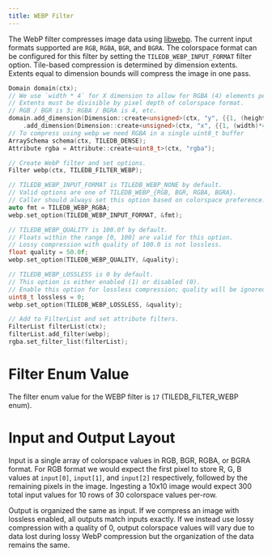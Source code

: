```yaml
---
title: WEBP Filter
---
```


The WebP filter compresses image data using [libwebp](https://developers.google.com/speed/webp/docs/api#headers_and_libraries). The current input formats supported are `RGB`, `RGBA`, `BGR`, and `BGRA`. The colorspace format can be configured for this filter by setting the `TILEDB_WEBP_INPUT_FORMAT` filter option. Tile-based compression is determined by dimension extents. Extents equal to dimension bounds will compress the image in one pass.


```C++
Domain domain(ctx);
// We use `width * 4` for X dimension to allow for RGBA (4) elements per-pixel.
// Extents must be divisible by pixel depth of colorspace format.
// RGB / BGR is 3; RGBA / BGRA is 4, etc.
domain.add_dimension(Dimension::create<unsigned>(ctx, "y", {{1, (height)}}, height/2))
    .add_dimension(Dimension::create<unsigned>(ctx, "x", {{1, (width)*4}}, (width/2)*4));
// To compress using webp we need RGBA in a single uint8_t buffer
ArraySchema schema(ctx, TILEDB_DENSE);
Attribute rgba = Attribute::create<uint8_t>(ctx, "rgba");

// Create WebP filter and set options.
Filter webp(ctx, TILEDB_FILTER_WEBP);

// TILEDB_WEBP_INPUT_FORMAT is TILEDB_WEBP_NONE by default.
// Valid options are one of TILEDB_WEBP_{RGB, BGR, RGBA, BGRA}.
// Caller should always set this option based on colorspace preference.
auto fmt = TILEDB_WEBP_RGBA;
webp.set_option(TILEDB_WEBP_INPUT_FORMAT, &fmt);

// TILEDB_WEBP_QUALITY is 100.0f by default.
// Floats within the range [0, 100] are valid for this option.
// Lossy compression with quality of 100.0 is not lossless.
float quality = 50.0f;
webp.set_option(TILEDB_WEBP_QUALITY, &quality);

// TILEDB_WEBP_LOSSLESS is 0 by default.
// This option is either enabled (1) or disabled (0).
// Enable this option for lossless compression; quality will be ignored.
uint8_t lossless = 0;
webp.set_option(TILEDB_WEBP_LOSSLESS, &quality);

// Add to FilterList and set attribute filters.
FilterList filterList(ctx);
filterList.add_filter(webp);
rgba.set_filter_list(filterList);
```

# Filter Enum Value

The filter enum value for the WEBP filter is `17` (TILEDB_FILTER_WEBP enum).

# Input and Output Layout

Input is a single array of colorspace values in RGB, BGR, RGBA, or BGRA format. For RGB format we would expect the first
pixel to store R, G, B values at `input[0]`, `input[1]`, and `input[2]` respectively, followed by the remaining pixels 
in the image. Ingesting a 10x10 image would expect 300 total input values for 10 rows of 30 colorspace values per-row.

Output is organized the same as input. If we compress an image with lossless enabled, all outputs match inputs exactly. 
If we instead use lossy compression with a quality of 0, output colorspace values will vary due to data lost during
lossy WebP compression but the organization of the data remains the same.


